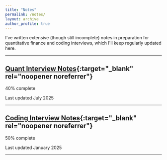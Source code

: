```yaml
---
title: "Notes"
permalink: /notes/
layout: archive
author_profile: true
---
```


I've written extensive (though still incomplete) notes in preparation for quantitative finance and coding interviews, which I'll keep regularly updated here.

<hr>

## [Quant Interview Notes](/files/quant_interview_notes.pdf){:target="_blank" rel="noopener noreferrer"}

<div class="progress-container">
  <div class="progress-bar progress-low" style="width: 40%;">40% complete</div>
</div>

Last updated July 2025

<hr>

## [Coding Interview Notes](/files/coding_interview_notes.pdf){:target="_blank" rel="noopener noreferrer"}

<div class="progress-container">
  <div class="progress-bar progress-medium" style="width: 50%;">50% complete</div>
</div>

Last updated January 2025

<hr>